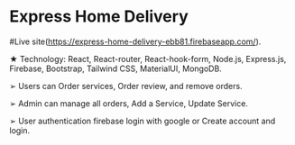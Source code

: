 # Express Home Delivery

#Live site(https://express-home-delivery-ebb81.firebaseapp.com/).

★ Technology: React, React-router, React-hook-form, Node.js, Express.js, Firebase,
Bootstrap, Tailwind CSS, MaterialUI, MongoDB.

➢ Users can Order services, Order review, and remove orders.

➢ Admin can manage all orders, Add a Service, Update Service.

➢ User authentication firebase login with google or Create account and login.